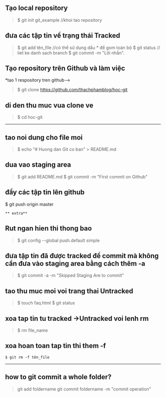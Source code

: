 ## Tạo local repository
>$ git init git_example    //khoi tao repository

## đưa các tập tin về trạng thái Tracked
>$ git add tên_file    //có thể sử dụng dấu * để gom toàn bộ
$ git status		// liet ke danh sach branch
$ git commit -m "Lời nhắn".

## Tạo repository trên Github và làm việc
*tao 1 respository tren github-->
>$ git clone [https://github.com/thachphamblog/hoc-git ](https://github.com/thachphamblog/hoc-git )
## di den thu muc vua clone ve
>$ cd hoc-git
-------------
## tao noi dung cho file moi
>$ echo "# Huong dan Git co ban" > README.md

## dua vao staging area
>$ git add README.md
$ git commit -m "First commit on Github"

## đẩy các tập tin lên github
$ git push origin master

	** extra**
## Rut ngan hien thi thong bao
>$ git config --global push.default simple

## đưa tập tin đã được tracked để commit mà không cần đưa vào staging area bằng cách thêm -a
>$ git commit -a -m "Skipped Staging Are to commit"

## tao thu muc moi voi trang thai Untracked
>$ touch faq.html
$ git status

## xoa tap tin tu tracked ->Untracked voi lenh rm
>$ rm file_name
## xoa hoan toan tap tin thi them -f
	$ git rm -f tên_file

----------
## how to git commit a whole folder?

>git add foldername
>git commit foldername -m "commit operation"



